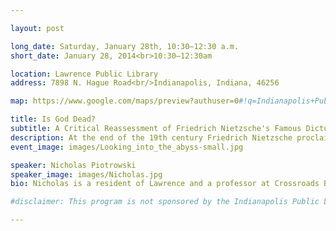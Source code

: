 ```yaml
---

layout: post

long_date: Saturday, January 28th, 10:30—12:30 a.m.
short_date: January 28, 2014<br>10:30—12:30am

location: Lawrence Public Library
address: 7898 N. Hague Road<br/>Indianapolis, Indiana, 46256

map: https://www.google.com/maps/preview?authuser=0#!q=Indianapolis+Public+Library+-++Lawrence+Branch&data=!4m15!2m14!1m13!1s0x0%3A0x4aa45a25e075dcdf!3m8!1m3!1d2706!2d-86.033417!3d39.8978866!3m2!1i1044!2i679!4f13.1!4m2!3d39.8978866!4d-86.0334172

title: Is God Dead?
subtitle: A Critical Reassessment of Friedrich Nietzsche's Famous Dictum
description: At the end of the 19th century Friedrich Nietzsche proclaimed that “God is dead.” Throughout the 20th century Western thinkers in every discipline—from political theory to the fine arts—have taken up this “death of God” motif. What did Nietzsche mean by this, and how has he been understood over the subsequent 100+ years? The time seems ripe to reevaluate Nietzsche’s famous pronouncement in the light of more than a century’s worth of retrospect. Join us on January 18th at 10:30 a.m. at the Lawrence Public Library for a lecture and open discussion/Q&A as we consider what it means that “God is dead.” All are welcome!
event_image: images/Looking_into_the_abyss-small.jpg

speaker: Nicholas Piotrowski
speaker_image: images/Nicholas.jpg
bio: Nicholas is a resident of Lawrence and a professor at Crossroads Bible College. He earned his PhD at Wheaton College where he studied the way 1st century communities used sacred traditions to form their self-identity and navigate their cultural milieu.

#disclaimer: This program is not sponsored by the Indianapolis Public Library.

---
```

